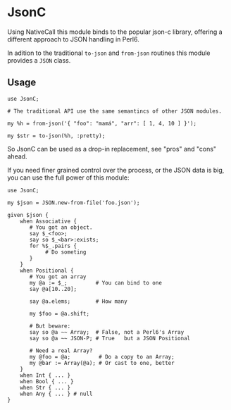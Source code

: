 # JsonC

Using NativeCall this module binds to the popular json-c library, offering a different
approach to JSON handling in Perl6.

In adition to the traditional `to-json` and `from-json` routines this module provides
a `JSON` class.

## Usage

```perl6
use JsonC;

# The traditional API use the same semantincs of other JSON modules.

my %h = from-json('{ "foo": "mamá", "arr": [ 1, 4, 10 ] }');

my $str = to-json(%h, :pretty);
```

So JsonC can be used as a drop-in replacement, see "pros" and "cons" ahead.

If you need finer grained control over the process, or the JSON data is big,
you can use the full power of this module:

```perl6
use JsonC;

my $json = JSON.new-from-file('foo.json');

given $json {
    when Associative {
       # You got an object.
       say $_<foo>;
       say so $_<bar>:exists;
       for %$_.pairs {
            # Do someting
       }
    }
    when Positional {
       # You got an array
       my @a := $_;         # You can bind to one
       say @a[10..20];

       say @a.elems;        # How many

       my $foo = @a.shift;

       # But beware:
       say so @a ~~ Array;  # False, not a Perl6's Array
       say so @a ~~ JSON-P; # True   but a JSON Positional

       # Need a real Array?
       my @foo = @a;         # Do a copy to an Array;
       my @bar := Array(@a); # Or cast to one, better
    }
    when Int { ... }
    when Bool { ... }
    when Str { ... }
    when Any { ... } # null
}
```
